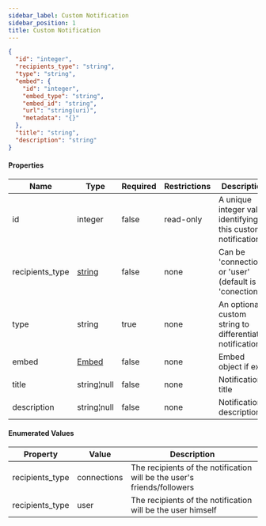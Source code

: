 ```yaml
---
sidebar_label: Custom Notification
sidebar_position: 1
title: Custom Notification
---
```


```json
{
  "id": "integer",
  "recipients_type": "string",
  "type": "string",
  "embed": {
    "id": "integer",
    "embed_type": "string",
    "embed_id": "string",
    "url": "string(uri)",
    "metadata": "{}"
  },
  "title": "string",
  "description": "string"
}

```

#### Properties

| Name            | Type                                                                          | Required | Restrictions | Description                                                 |
|-----------------|-------------------------------------------------------------------------------|----------|--------------|-------------------------------------------------------------|
| id              | integer                                                                       | false    | read-only    | A unique integer value identifying this custom notification |
| recipients_type | [string](/docs/apireference/v2/schemas/custom_notification#enumerated-values) | false    | none         | Can be 'connections' or 'user' (default is 'conections')    |
| type            | string                                                                        | true     | none         | An optional custom string to differentiate notifications    |
| embed           | [Embed](/docs/apireference/v2/schemas/embed)                                  | false    | none         | Embed object if exist                                       |
| title           | string¦null                                                                   | false    | none         | Notification title                                          |
| description     | string¦null                                                                   | false    | none         | Notification description                                    |

#### Enumerated Values

| Property        | Value       | Description                                                             |
|-----------------|-------------|-------------------------------------------------------------------------|
| recipients_type | connections | The recipients of the notification will be the user's friends/followers |
| recipients_type | user        | The recipients of the notification will be the user himself             |